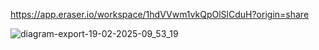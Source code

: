 https://app.eraser.io/workspace/1hdVVwm1vkQpOlSlCduH?origin=share

![diagram-export-19-02-2025-09_53_19](https://github.com/user-attachments/assets/444982d3-9d5c-49c5-b3df-5718f7928406)
